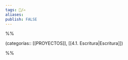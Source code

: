 ```yaml
---
tags: 🏹/✍
a️liases:
publish: FALSE
---
```


%%

(categorías:: [[PROYECTOS]], [[4.1. Escritura|Escritura]])

%%


